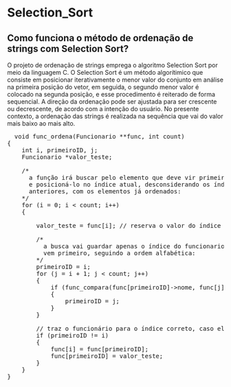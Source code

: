 # Selection_Sort

## Como funciona o método de ordenação de strings com Selection Sort? 

O projeto de ordenação de strings emprega o algoritmo Selection Sort por meio da linguagem C. O Selection Sort é um método algorítimico que consiste em posicionar iterativamente o menor valor do conjunto em análise na primeira posição do vetor, em seguida, o segundo menor valor é colocado na segunda posição, e esse procedimento é reiterado de forma sequencial. A direção da ordenação pode ser ajustada para ser crescente ou decrescente, de acordo com a intenção do usuário. No presente contexto, a ordenação das strings é realizada na sequência que vai do valor mais baixo ao mais alto. 

<pre>
  void func_ordena(Funcionario **func, int count)
{
    int i, primeiroID, j;
    Funcionario *valor_teste;

    /*
      a função irá buscar pelo elemento que deve vir primeiro,
      e posicioná-lo no índice atual, desconsiderando os índices
      anteriores, com os elementos já ordenados:
    */
    for (i = 0; i < count; i++)
    {

        valor_teste = func[i]; // reserva o valor do índice testado

        /*
          a busca vai guardar apenas o índice do funcionario que
          vem primeiro, seguindo a ordem alfabética:
        */
        primeiroID = i;
        for (j = i + 1; j < count; j++)
        {
            if (func_compara(func[primeiroID]->nome, func[j]->nome) == 1)
            {
                primeiroID = j;
            }
        }

        // traz o funcionário para o índice correto, caso ele já não esteja:
        if (primeiroID != i)
        {
            func[i] = func[primeiroID];
            func[primeiroID] = valor_teste;
        }
    }
}
</pre>
